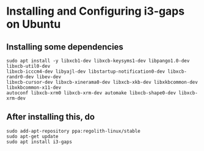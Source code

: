 # Installing and Configuring i3-gaps on Ubuntu 

## Installing some dependencies
```
sudo apt install -y libxcb1-dev libxcb-keysyms1-dev libpango1.0-dev libxcb-util0-dev 
libxcb-icccm4-dev libyajl-dev libstartup-notification0-dev libxcb-randr0-dev libev-dev 
libxcb-cursor-dev libxcb-xinerama0-dev libxcb-xkb-dev libxkbcommon-dev libxkbcommon-x11-dev 
autoconf libxcb-xrm0 libxcb-xrm-dev automake libxcb-shape0-dev libxcb-xrm-dev
```

## After installing this, do
```
sudo add-apt-repository ppa:regolith-linux/stable
sudo apt-get update
sudo apt install i3-gaps
```


